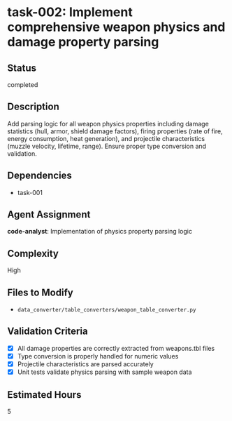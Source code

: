 # task-002: Implement comprehensive weapon physics and damage property parsing

## Status
completed

## Description
Add parsing logic for all weapon physics properties including damage statistics (hull, armor, shield damage factors), firing properties (rate of fire, energy consumption, heat generation), and projectile characteristics (muzzle velocity, lifetime, range). Ensure proper type conversion and validation.

## Dependencies
- task-001

## Agent Assignment
**code-analyst**: Implementation of physics property parsing logic

## Complexity
High

## Files to Modify
- `data_converter/table_converters/weapon_table_converter.py`

## Validation Criteria
- [x] All damage properties are correctly extracted from weapons.tbl files
- [x] Type conversion is properly handled for numeric values
- [x] Projectile characteristics are parsed accurately
- [x] Unit tests validate physics parsing with sample weapon data

## Estimated Hours
5